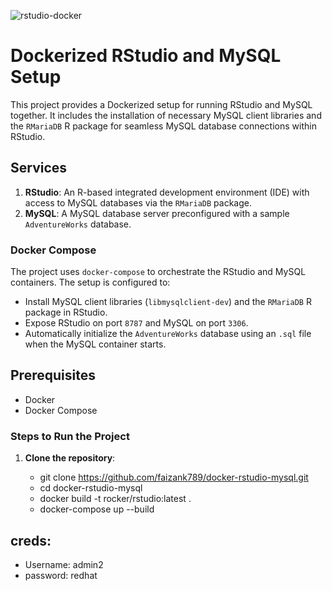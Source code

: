 ![rstudio-docker](https://github.com/user-attachments/assets/b0c4df8a-3a7d-4bca-b20e-b3e0e62e11c4)

# Dockerized RStudio and MySQL Setup

This project provides a Dockerized setup for running RStudio and MySQL together. It includes the installation of necessary MySQL client libraries and the `RMariaDB` R package for seamless MySQL database connections within RStudio.

## Services

1. **RStudio**: An R-based integrated development environment (IDE) with access to MySQL databases via the `RMariaDB` package.
2. **MySQL**: A MySQL database server preconfigured with a sample `AdventureWorks` database.

### Docker Compose

The project uses `docker-compose` to orchestrate the RStudio and MySQL containers. The setup is configured to:

- Install MySQL client libraries (`libmysqlclient-dev`) and the `RMariaDB` R package in RStudio.
- Expose RStudio on port `8787` and MySQL on port `3306`.
- Automatically initialize the `AdventureWorks` database using an `.sql` file when the MySQL container starts.

## Prerequisites

- Docker
- Docker Compose

### Steps to Run the Project

1. **Clone the repository**:

   - git clone https://github.com/faizank789/docker-rstudio-mysql.git
   - cd docker-rstudio-mysql
   - docker build -t rocker/rstudio:latest .
   - docker-compose up --build

 ##  creds:   
 - Username: admin2
 - password: redhat

